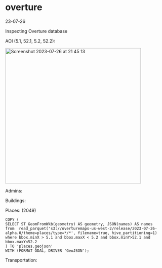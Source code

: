 # overture

23-07-26

Inspecting Overture database 

AOI (5.1, 52.1, 5.2, 52.2):

<img width="428" alt="Screenshot 2023-07-26 at 21 45 13" src="https://github.com/bertt/overture/assets/538812/6bc09b8e-9358-4ac1-aa9d-be38eaee7f44">

Admins:

Buildings:


Places: (2049)

```
COPY (
SELECT ST_GeomFromWkb(geometry) AS geometry, JSON(names) AS names
from  read_parquet('s3://overturemaps-us-west-2/release/2023-07-26-alpha.0/theme=places/type=*/*', filename=true, hive_partitioning=1)
where bbox.minX > 5.1 and bbox.maxX < 5.2 and bbox.minY>52.1 and bbox.maxY<52.2 
) TO 'places.geojson'
WITH (FORMAT GDAL, DRIVER 'GeoJSON');
```

Transportation:




